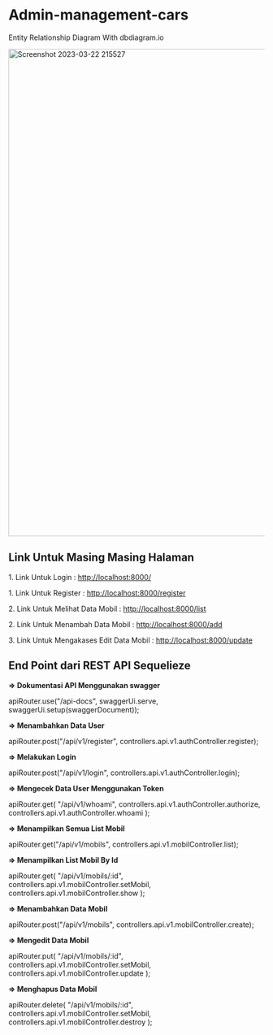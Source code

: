 # Admin-management-cars

<div>
<p>Entity Relationship Diagram With dbdiagram.io</p>
<img width="960" alt="Screenshot 2023-03-22 215527" src="https://user-images.githubusercontent.com/90021411/226944686-3451e817-d620-4440-9066-017b49b2bd9c.png">
</div>

<div>
<h2>Link Untuk Masing Masing Halaman</h2>
<p>1. Link Untuk Login : <a href="http://localhost:8000/">http://localhost:8000/</a></p>
<p>1. Link Untuk Register : <a href="http://localhost:8000/register">http://localhost:8000/register</a></p>
<p>2. Link Untuk Melihat Data Mobil : <a href="http://localhost:8000/list">http://localhost:8000/list</a></p>
<p>2. Link Untuk Menambah Data Mobil : <a href="http://localhost:8000/add">http://localhost:8000/add</a></p>
<p>3. Link Untuk Mengakases Edit Data Mobil : <a href="http://localhost:8000/update">http://localhost:8000/update</a></p>
</div>

<div>
<h2>End Point dari REST API Sequelieze</h2>
<p><b>=> Dokumentasi API Menggunakan swagger</b></p>
<p>
apiRouter.use("/api-docs", swaggerUi.serve, swaggerUi.setup(swaggerDocument));
</p>

<p><b>=> Menambahkan Data User</b></p>
<p>
apiRouter.post("/api/v1/register", controllers.api.v1.authController.register);
</p>

<p><b>=> Melakukan Login</b></p>
<p>
apiRouter.post("/api/v1/login", controllers.api.v1.authController.login);
</p>

<p><b>=> Mengecek Data User Menggunakan Token</b></p>
<p>
apiRouter.get(
  "/api/v1/whoami",
  controllers.api.v1.authController.authorize,
  controllers.api.v1.authController.whoami
);
</p>

<p><b>=> Menampilkan Semua List Mobil</b></p>
<p>
apiRouter.get("/api/v1/mobils", controllers.api.v1.mobilController.list);
</p>

<p><b>=> Menampilkan List Mobil By Id</b></p>
<p>
apiRouter.get(
  "/api/v1/mobils/:id",
  controllers.api.v1.mobilController.setMobil,
  controllers.api.v1.mobilController.show
);</p>

<p><b>=> Menambahkan Data Mobil</b></p>
<p>
apiRouter.post("/api/v1/mobils", controllers.api.v1.mobilController.create);
</p>

<p><b>=> Mengedit Data Mobil</b></p>
<p>
apiRouter.put(
  "/api/v1/mobils/:id",
  controllers.api.v1.mobilController.setMobil,
  controllers.api.v1.mobilController.update
);</p>

<p><b>=> Menghapus Data Mobil</b></p>
<p>
apiRouter.delete(
  "/api/v1/mobils/:id",
  controllers.api.v1.mobilController.setMobil,
  controllers.api.v1.mobilController.destroy
);</p>

</div>
